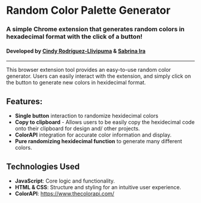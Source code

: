 # Random Color Palette Generator
###  A simple Chrome extension that generates random colors in hexadecimal format with the click of a button!

#### Developed by <b><a href="https://github.com/csrl23">Cindy Rodríguez-Llivipuma</a></b> & <b><a href="https://github.com/sabrinaira">Sabrina Ira</a></b>
---
This browser extension tool provides an easy-to-use random color generator. Users can easily interact with the extension, and simply click on the button to generate new colors in hexidecimal format.

Features:
-
  - **Single button** interaction to randomize hexidecimal colors
  - **Copy to clipboard** - Allows users to be easily copy the hexidecimal code onto their clipboard for design and/ other projects.
  - **ColorAPI** integration for accurate color information and display.
  - **Pure randomizing hexidecimal function** to generate many different colors.


Technologies Used
-
- <b>JavaScript</b>: Core logic and functionality.
- <b>HTML & CSS</b>: Structure and styling for an intuitive user experience.
- <b>ColorAPI</b>: https://www.thecolorapi.com/